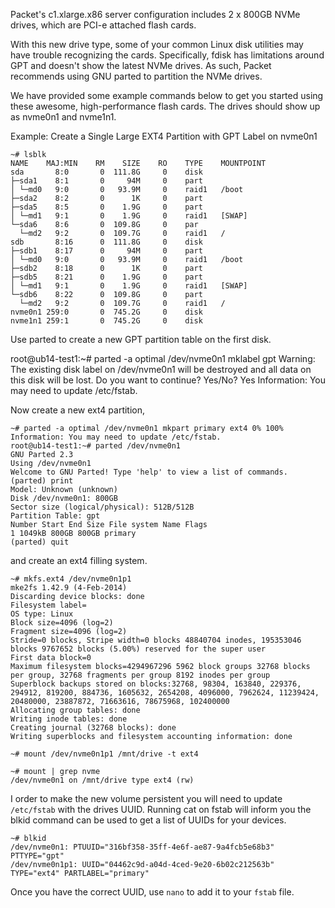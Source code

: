 <!-- <meta>
{
    "title":"NVME Flash Drives",
    "description":"Common commands to work with and format NVMe drives",
    "tag":["NVME", "flash", "drive"],
    "seo-title": "NVMe Flash Drives - Packet Technical Guides",
    "seo-description": "How to Setup NVME flash drives.",
    "og-title": "NVME Flash Drives",
    "og-description": "How to Setup NVME flash drives."
}
</meta> -->

Packet's c1.xlarge.x86 server configuration includes 2 x 800GB NVMe drives, which are PCI-e attached flash cards.

With this new drive type, some of your common Linux disk utilities may have trouble recognizing the cards. Specifically, fdisk has limitations around GPT and doesn't show the latest NVMe drives. As such, Packet recommends using GNU parted to partition the NVMe drives.

We have provided some example commands below to get you started using these awesome, high-performance flash cards. The drives should show up as nvme0n1 and nvme1n1.

Example: Create a Single Large EXT4 Partition with GPT Label on nvme0n1

```
~# lsblk
NAME    MAJ:MIN    RM    SIZE    RO    TYPE    MOUNTPOINT
sda       8:0       0  111.8G     0    disk
├─sda1    8:1       0     94M     0    part
│ └─md0   9:0       0   93.9M     0    raid1   /boot
├─sda2    8:2       0      1K     0    part
├─sda5    8:5       0    1.9G     0    part
│ └─md1   9:1       0    1.9G     0    raid1   [SWAP]
└─sda6    8:6       0  109.8G     0    par
  └─md2   9:2       0  109.7G     0    raid1   /
sdb       8:16      0  111.8G     0    disk
├─sdb1    8:17      0     94M     0    part
│ └─md0   9:0       0   93.9M     0    raid1   /boot
├─sdb2    8:18      0      1K     0    part
├─sdb5    8:21      0    1.9G     0    part
│ └─md1   9:1       0    1.9G     0    raid1   [SWAP]
└─sdb6    8:22      0  109.8G     0    part
  └─md2   9:2       0  109.7G     0    raid1   /
nvme0n1 259:0       0  745.2G     0    disk
nvme1n1 259:1       0  745.2G     0    disk
```

Use parted  to create a new GPT partition table on the first disk.

root@ub14-test1:~# parted -a optimal /dev/nvme0n1 mklabel gpt
Warning: The existing disk label on /dev/nvme0n1 will be destroyed and all data on this disk will be lost. Do you want to continue? Yes/No? Yes
Information: You may need to update /etc/fstab.

Now create a new ext4 partition,

```
~# parted -a optimal /dev/nvme0n1 mkpart primary ext4 0% 100%
Information: You may need to update /etc/fstab.
root@ub14-test1:~# parted /dev/nvme0n1
GNU Parted 2.3
Using /dev/nvme0n1
Welcome to GNU Parted! Type 'help' to view a list of commands.
(parted) print
Model: Unknown (unknown)
Disk /dev/nvme0n1: 800GB
Sector size (logical/physical): 512B/512B
Partition Table: gpt
Number Start End Size File system Name Flags
1 1049kB 800GB 800GB primary
(parted) quit
```

and create an ext4 filling system.

```
~# mkfs.ext4 /dev/nvme0n1p1
mke2fs 1.42.9 (4-Feb-2014)
Discarding device blocks: done
Filesystem label=
OS type: Linux
Block size=4096 (log=2)
Fragment size=4096 (log=2)
Stride=0 blocks, Stripe width=0 blocks 48840704 inodes, 195353046 blocks 9767652 blocks (5.00%) reserved for the super user
First data block=0
Maximum filesystem blocks=4294967296 5962 block groups 32768 blocks per group, 32768 fragments per group 8192 inodes per group
Superblock backups stored on blocks:32768, 98304, 163840, 229376, 294912, 819200, 884736, 1605632, 2654208, 4096000, 7962624, 11239424, 20480000, 23887872, 71663616, 78675968, 102400000
Allocating group tables: done
Writing inode tables: done
Creating journal (32768 blocks): done
Writing superblocks and filesystem accounting information: done
```
```
~# mount /dev/nvme0n1p1 /mnt/drive -t ext4
```
```
~# mount | grep nvme
/dev/nvme0n1 on /mnt/drive type ext4 (rw)
```

I order to make the new volume persistent you will need to update `/etc/fstab`  with the drives UUID. Running cat on fstab will inform you the blkid command can be used to get a list of UUIDs for your devices.

```
~# blkid
/dev/nvme0n1: PTUUID="316bf358-35ff-4e6f-ae87-9a4fcb5e68b3" PTTYPE="gpt"
/dev/nvme0n1p1: UUID="04462c9d-a04d-4ced-9e20-6b02c212563b" TYPE="ext4" PARTLABEL="primary"
```

Once you have the correct UUID, use `nano` to add it to your `fstab` file.
